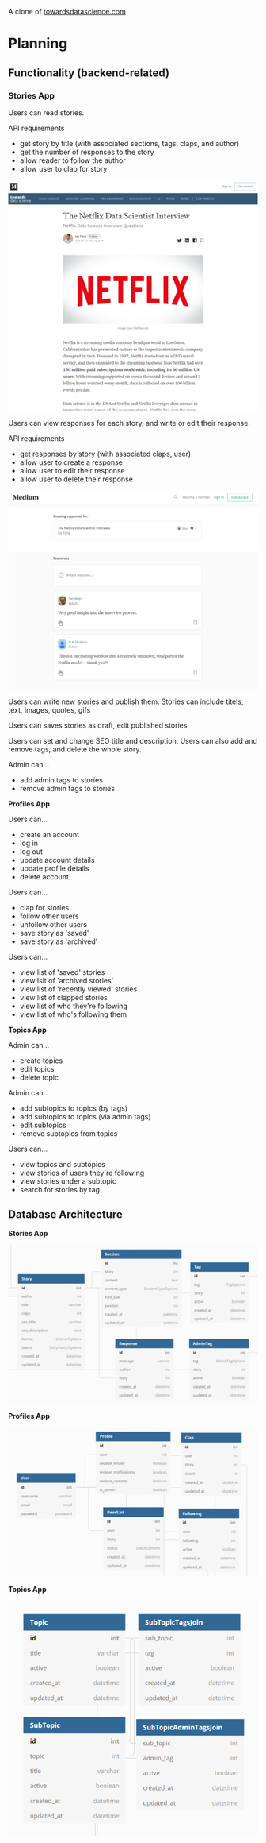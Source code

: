 A clone of [towardsdatascience.com](https://towardsdatascience.com/)

# Planning

## Functionality (backend-related)

### Stories App

Users can read stories.

API requirements

- get story by title (with associated sections, tags, claps, and author) 
- get the number of responses to the story
- allow reader to follow the author
- allow user to clap for story

![Story](readme_assets/story.PNG)

Users can view responses for each story, and write or edit their response.

API requirements
- get responses by story (with associated claps, user)
- allow user to create a response
- allow user to edit their response
- allow user to delete their response

![Response](readme_assets/response.PNG)

Users can write new stories and publish them. Stories can include titels, text, images, quotes, gifs







Users can saves stories as draft, edit published stories




Users can set and change SEO title and description. Users can also add and remove tags, and delete the whole story.





Admin can...
- add admin tags to stories
- remove admin tags to stories

<strong>Profiles App</strong>

Users can...
- create an account
- log in
- log out
- update account details
- update profile details
- delete account

Users can...
- clap for stories 
- follow other users
- unfollow other users
- save story as 'saved'
- save story as 'archived'

Users can...
- view list of 'saved' stories
- view lsit of 'archived stories'
- view list of 'recently viewed' stories
- view list of clapped stories
- view list of who they're following
- view list of who's following them

<strong>Topics App</strong>

Admin can...
- create topics
- edit topics
- delete topic

Admin can...
- add subtopics to topics (by tags)
- add subtopics to topics (via admin tags)
- edit subtopics
- remove subtopics from topics

Users can...
- view topics and subtopics
- view stories of users they're following
- view stories under a subtopic
- search for stories by tag


## Database Architecture
<strong>Stories App</strong>

![Stories App](readme_assets/stories_app.PNG)

<strong>Profiles App</strong>

![Profiles App](readme_assets/profiles_app.PNG)

<strong>Topics App</strong>

![Topics App](readme_assets/topics_app.PNG)

